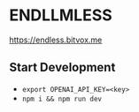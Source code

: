 # ENDLLMLESS

<https://endless.bitvox.me>

## Start Development

- `export OPENAI_API_KEY=<key>`
- `npm i && npm run dev`
